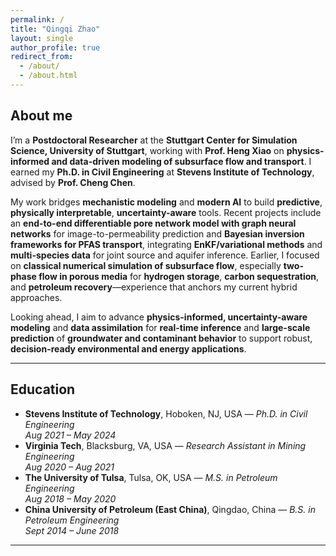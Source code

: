 ```yaml
---
permalink: /
title: "Qingqi Zhao"
layout: single
author_profile: true
redirect_from:
  - /about/
  - /about.html
---
```


## About me

I’m a **Postdoctoral Researcher** at the **Stuttgart Center for Simulation Science, University of Stuttgart**, working with **Prof. Heng Xiao** on **physics-informed and data-driven modeling of subsurface flow and transport**. I earned my **Ph.D. in Civil Engineering** at **Stevens Institute of Technology**, advised by **Prof. Cheng Chen**.

My work bridges **mechanistic modeling** and **modern AI** to build **predictive**, **physically interpretable**, **uncertainty-aware** tools. Recent projects include an **end-to-end differentiable pore network model with graph neural networks** for image-to-permeability prediction and **Bayesian inversion frameworks for PFAS transport**, integrating **EnKF/variational methods** and **multi-species data** for joint source and aquifer inference. Earlier, I focused on **classical numerical simulation of subsurface flow**, especially **two-phase flow in porous media** for **hydrogen storage**, **carbon sequestration**, and **petroleum recovery**—experience that anchors my current hybrid approaches.

Looking ahead, I aim to advance **physics-informed, uncertainty-aware modeling** and **data assimilation** for **real-time inference** and **large-scale prediction** of **groundwater and contaminant behavior** to support robust, **decision-ready environmental and energy applications**.

---

## Education

- **Stevens Institute of Technology**, Hoboken, NJ, USA — *Ph.D. in Civil Engineering*  
  *Aug 2021 – May 2024*  
- **Virginia Tech**, Blacksburg, VA, USA — *Research Assistant in Mining Engineering*  
  *Aug 2020 – Aug 2021*  
- **The University of Tulsa**, Tulsa, OK, USA — *M.S. in Petroleum Engineering*  
  *Aug 2018 – May 2020*  
- **China University of Petroleum (East China)**, Qingdao, China — *B.S. in Petroleum Engineering*  
  *Sept 2014 – June 2018*  


---



 


